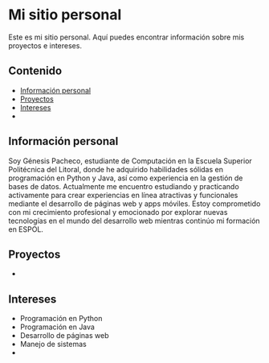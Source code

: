 # Mi sitio personal
Este es mi sitio personal. Aquí puedes encontrar información sobre mis proyectos e intereses.

## Contenido
* [Información personal](#información-personal)
* [Proyectos](#proyectos)
* [Intereses](#intereses)
* 
## Información personal
Soy Génesis Pacheco, estudiante de Computación en la Escuela Superior Politécnica del Litoral, donde he adquirido habilidades sólidas en programación en Python y Java, así como experiencia en la gestión de bases de datos. Actualmente me encuentro estudiando y practicando activamente para crear experiencias en línea atractivas y funcionales mediante el desarrollo de páginas web y apps móviles. Estoy comprometido con mi crecimiento profesional y emocionado por explorar nuevas tecnologías en el mundo del desarrollo web mientras continúo mi formación en ESPOL.

## Proyectos
* 
## Intereses
* Programación en Python
* Programación en Java
* Desarrollo de páginas web
* Manejo de sistemas
* 
